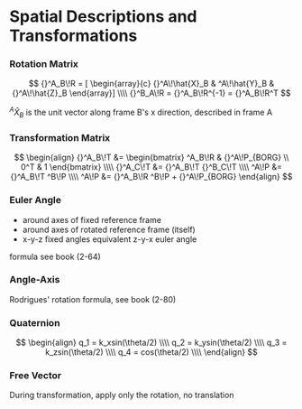 # Spatial Descriptions and Transformations

### Rotation Matrix

$$
{}^A_B\!R = [ \begin{array}{c} {}^A\!\hat{X}_B & ^A\!\hat{Y}_B  & {}^A\!\hat{Z}_B \end{array}] \\\\
{}^B_A\!R = {}^A_B\!R^{-1} = {}^A_B\!R^T
$$

$^A\hat{X}_B$ is the unit vector along frame B's x direction, described in frame A

### Transformation Matrix
$$
\begin{align} {}^A_B\!T &= \begin{bmatrix} ^A_B\!R & {}^A\!P_{BORG} \\ 0^T & 1 \end{bmatrix} \\\\
{}^A_C\!T &= {}^A_B\!T {}^B_C\!T \\\\
^A\!P &= {}^A_B\!T ^B\!P \\\\
^A\!P &= {}^A_B\!R ^B\!P + {}^A\!P_{BORG}
\end{align}
$$
### Euler Angle

- around axes of fixed reference frame
- around axes of rotated reference frame (itself)
- x-y-z fixed angles equivalent z-y-x euler angle

formula see book (2-64)

### Angle-Axis

Rodrigues' rotation formula, see book (2-80)

### Quaternion

$$
\begin{align}
q_1 = k_xsin(\theta/2) \\\\
q_2 = k_ysin(\theta/2) \\\\
q_3 = k_zsin(\theta/2) \\\\
q_4 = cos(\theta/2) \\\\
\end{align}
$$

### Free Vector

During transformation, apply only the rotation, no translation
